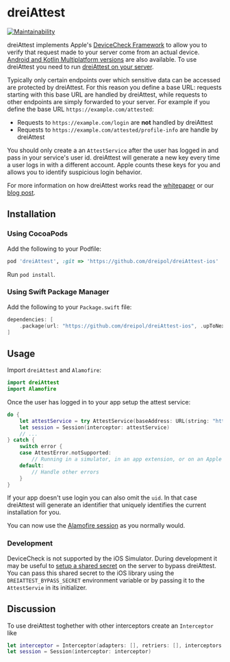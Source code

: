 # dreiAttest

[![Maintainability](https://api.codeclimate.com/v1/badges/739700599784ebf30814/maintainability)](https://codeclimate.com/repos/6037772f371217014d007062/maintainability)

dreiAttest implements Apple's [DeviceCheck Framework](https://developer.apple.com/documentation/devicecheck) to allow you to verify that request made to your server come from an actual device. [Android and Kotlin Multiplatform versions](https://github.com/dreipol/dreiAttest-android) are also available. To use dreiAttest you need to run [dreiAttest on your server](https://github.com/dreipol/dreiAttest-django).

Typically only certain endpoints over which sensitive data can be accessed are protected by dreiAttest. For this reason you define a base URL: requests starting with this base URL are handled by dreiAttest, while requests to other endpoints are simply forwarded to your server. For example if you define the base URL `https://example.com/attested`:
- Requests to `https://example.com/login` are **not** handled by dreiAttest
- Requests to `https://example.com/attested/profile-info` are handle by dreiAttest

You should only create a an `AttestService` after the user has logged in and pass in your service's user id. dreiAttest will generate a new key every time a user logs in with a different account. Apple counts these keys for you and allows you to identify suspicious login behavior.

For more information on how dreiAttest works read the [whitepaper]() or our [blog post]().

## Installation
### Using CocoaPods

Add the following to your Podfile:
```ruby
pod 'dreiAttest', :git => 'https://github.com/dreipol/dreiAttest-ios'
```
Run `pod install`.

### Using Swift Package Manager
Add the following to your `Package.swift` file:
```swift
dependencies: [
    .package(url: "https://github.com/dreipol/dreiAttest-ios", .upToNextMajor(from: "1.0.0"))
]
```

## Usage

Import `dreiAttest` and `Alamofire`:
```swift
import dreiAttest
import Alamofire
```

Once the user has logged in to your app setup the attest service:
```swift
do {
    let attestService = try AttestService(baseAddress: URL(string: "https://example.com/attested")!, uid: "hello@example.com", validationLevel: .signOnly)
    let session = Session(interceptor: attestService)
    // ...
} catch {
    switch error {
    case AttestError.notSupported:
        // Running in a simulator, in an app extension, or on an Apple Silicon Mac.
    default:
        // Handle other errors
    }
}
```
If your app doesn't use login you can also omit the `uid`. In that case dreiAttest will generate an identifier that uniquely identifies the current installation for you.

You can now use the [Alamofire session](https://github.com/Alamofire/Alamofire) as you normally would.

### Development
DeviceCheck is not supported by the iOS Simulator. During development it may be useful to [setup a shared secret](https://github.com/dreipol/dreiattest-django#usage) on the server to bypass dreiAttest. You can pass this shared secret to the iOS library using the `DREIATTEST_BYPASS_SECRET` environment variable or by passing it to the `AttestServie` in its initializer.

## Discussion
To use dreiAttest toghether with other interceptors create an `Interceptor` like
```swift
let interceptor = Interceptor(adapters: [], retriers: [], interceptors: [attestService, authenticationInterceptor, ...])
let session = Session(interceptor: interceptor)
```
